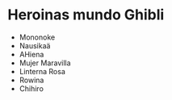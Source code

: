 # Heroinas mundo Ghibli

- Mononoke
- Nausikaä
- AHiena
- Mujer Maravilla
- Linterna Rosa
- Rowina
- Chihiro
